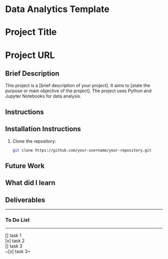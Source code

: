 # Data Analytics Template
# Project Title
# Project URL
## Brief Description
This project is a [brief description of your project]. It aims to [state the purpose or main objective of the project]. The project uses Python and Jupyter Notebooks for data analysis.
## Instructions
## Installation Instructions
1. Clone the repository:
   ```bash
   git clone https://github.com/your-username/your-repository.git

## Future Work
## What did I learn 
## Deliverables

-----
### To Do List
---
[] task 1   
[x] task 2   
[] task 3   
~[x] task 3~   


